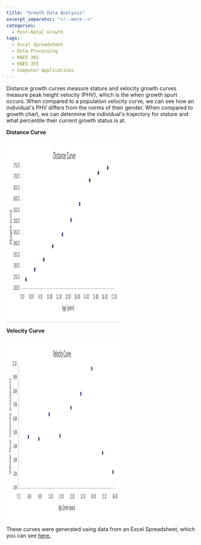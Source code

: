 ```yaml
---
title: "Growth Data Analysis"
excerpt_separator: "<!--more-->"
categories:
  - Post-Natal Growth 
tags:
  - Excel Spreadsheet
  - Data Processing 
  - KNES 381
  - KNES 355
  - Computer Applications 
---
```


Distance growth curves measure stature and velocity growth curves measure peak height velocity (PHV), which is the when growth spurt occurs. When compared to a population velocity curve, we can see how an individual's PHV differs from the norms of their gender. When compared to growth chart, we can determine the individual's trajectory for stature and what percentile their current growth status is at.

<p><b>Distance Curve</b></p>

  <img src="https://github.com/tahab35/knes381final/blob/master/assets/images/Screenshot%202023-04-11%20at%208.17.43%20PM.png?raw=true" alt="Distance Curve" width="300" height="480" align="center">

<p><b>Velocity Curve</b></p>

<img src="https://github.com/tahab35/knes381final/blob/master/assets/images/Screenshot%202023-04-11%20at%208.17.52%20PM.png?raw=true" alt="Velocity Curve" width="300" height="480" align="center">

These curves were generated using data from an Excel Spreadsheet, which you can see <a href="https://uofc-my.sharepoint.com/:x:/g/personal/taha_butt_ucalgary_ca/Ef9H1Y8h5IhFmiYdOm_AENwBsTQDz-9tq_kRwfzGaQie9w?e=Wykgdx">here.</a>
